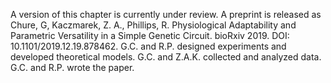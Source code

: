 A version of this chapter is currently under review. A preprint is released
as Chure, G, Kaczmarek, Z. A., Phillips, R. Physiological Adaptability and
Parametric Versatility in a Simple Genetic Circuit. bioRxiv 2019. DOI:
10.1101/2019.12.19.878462. G.C. and R.P. designed experiments
and developed theoretical models. G.C. and Z.A.K. collected and analyzed
data. G.C. and R.P. wrote the paper.
